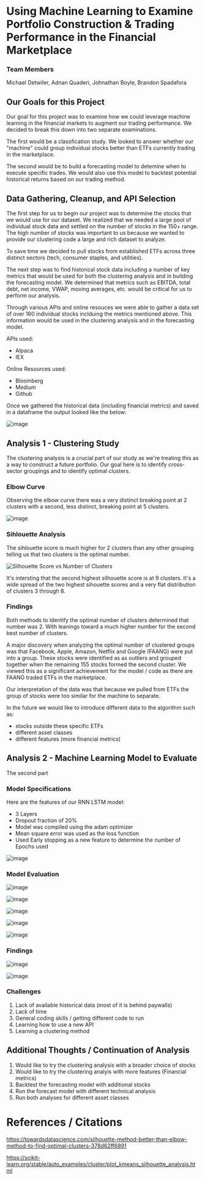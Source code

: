 # Using Machine Learning to Examine Portfolio Construction & Trading Performance in the Financial Marketplace

### Team Members

Michael Detwiler, Adnan Quaderi, Johnathan Boyle, Brandon Spadafora

## Our Goals for this Project

Our goal for this project was to examine how we could leverage machine learning in the financial markets to augment our trading performance. We decided to break this down into two separate examinations. 

The first would be a classfication study. We looked to answer whether our "machine" could group individual stocks better than ETFs currently trading in the marketplace. 

The second would be to build a forecasting model to detemine when to execute specific trades. We would also use this model to backtest potential historical returns based on our trading method.  

## Data Gathering, Cleanup, and API Selection

The first step for us to begin our project was to determine the stocks that we would use for our dataset. We realized that we needed a large pool of individual stock data and settled on the number of stocks in the 150+ range. The high number of stocks was important to us because we wanted to provide our clustering code a large and rich dataset to analyze.

To save time we decided to pull stocks from established ETFs across three distinct sectors (tech, consumer staples, and utilities).

The next step was to find historical stock data including a number of key metrics that would be used for both the clustering analysis and in building the forecasting model. We determined that metrics such as EBITDA, total debt, net income, VWAP, moving averages, etc. would be critical for us to perform our analysis.

Through various APIs and online resouces we were able to gather a data set of over 160 individual stocks inclduing the metrics mentioned above. This information would be used in the clustering analysis and in the forecasting model.

APIs used:

* Alpaca 
* IEX 

Online Resources used:

* Bloomberg
* Medium
* Github

Once we gathered the historical data (including financial metrics) and saved in a dataframe the output looked like the below:

![image](https://user-images.githubusercontent.com/91380617/151641968-779027d4-f22c-42c4-b60b-c3700d30fcb2.png)


## Analysis 1 - Clustering Study  

The clustering analysis is a crucial part of our study as we're treating this as a  way to construct a future portfolio. Our goal here is to identify cross-sector groupings and to identify optimal clusters.

### Elbow Curve

Observing the elbow curve there was a very distinct breaking point at 2 clusters with a second, less distinct, breaking point at 5 clusters.

![image](https://user-images.githubusercontent.com/91380617/151642273-4a1d0736-d472-4153-940a-e4b9e7978325.png)



### Sihlouette Analysis 

The sihlouette score is much higher for 2 clusters than any other grouping telling us that two clusters is the optimal number. 

![Silhouette Score vs  Number of Clusters](https://user-images.githubusercontent.com/91380617/151643216-d9708ac4-d124-45c2-a51f-93e95f4c80b9.png)

It's intersting that the second highest silhouette score is at 9 clusters. It's a wide spread of the two highest sihouette scores and a very flat distribution of clusters 3 through 8. 

### Findings

Both methods to identify the optimal number of clusters determined that number was 2. With leanings toward a much higher number for the second best number of clusters.

A major discovery when analyzing the optimal number of clustered groups was that Facebook, Apple, Amazon, Netflix and Google (FAANG) were put into a group. These stocks were identified as as outliers and grouped together when the remaining 155 stocks formed the second cluster. We viewed this as a significant achievement for the model / code as there are FAANG traded ETFs in the marketplace.  

Our interpretation of the data was that because we pulled from ETFs the group of stocks were too similar for the machine to separate.

In the future we would like to introduce different data to the algorithm such as:

* stocks outside these specific ETFs
* different asset classes
* different features )more financial metrics)

## Analysis 2 - Machine Learning Model to Evaluate 

The second part 

### Model Specifications

Here are the features of our RNN LSTM model:

* 3 Layers
* Dropout fraction of 20%
* Model was compiled using the adam optimizer
* Mean square error was used as the loss function 
* Used Early stopping as a new feature to determine the number of Epochs used

![image](https://user-images.githubusercontent.com/91380617/151642334-b34b27e9-3bbd-4020-9baa-f7dfcbf292b3.png)

### Model Evaluation


![image](https://user-images.githubusercontent.com/91380617/151642357-1efd6bf9-d472-4f72-823a-5d651eab5d7a.png)


![image](https://user-images.githubusercontent.com/91380617/151642374-59ea47e1-5771-4c9e-aa0c-37720f941843.png)


![image](https://user-images.githubusercontent.com/91380617/151642382-1cc09a85-9f14-4f52-a141-7bc953a93a7d.png)


![image](https://user-images.githubusercontent.com/91380617/151642389-e3419b09-d7cc-45a8-bfe2-0243aa0a0870.png)


![image](https://user-images.githubusercontent.com/91380617/151642396-b50d56c2-a060-46e0-b0d6-7743f09d29e8.png)




### Findings


![image](https://user-images.githubusercontent.com/91380617/151642410-97aec5b9-9be8-4978-935e-6a9faa339fe1.png)


![image](https://user-images.githubusercontent.com/91380617/151642416-6fd04200-5d8e-4051-b596-65729cccd930.png)


### Challenges

1. Lack of available historical data (most of it is behind paywalls)
2. Lack of time 
3. General coding skills / getting different code to run
4. Learning how to use a new API
5. Learning a clustering method

## Additional Thoughts / Continuation of Analysis

1. Would like to try the clustering analysis with a broader choice of stocks 
2. Would like to try the clustering analyis with more features (Financial metrics)
3. Backtest the forecasting model with additional stocks 
4. Run the forecast model with different technical analysis
6. Run both analyses for different asset classes

# References / Citations

https://towardsdatascience.com/silhouette-method-better-than-elbow-method-to-find-optimal-clusters-378d62ff6891

https://scikit-learn.org/stable/auto_examples/cluster/plot_kmeans_silhouette_analysis.html


